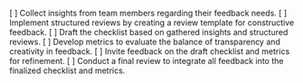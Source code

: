 [ ] Collect insights from team members regarding their feedback needs.
[ ] Implement structured reviews by creating a review template for constructive feedback.
[ ] Draft the checklist based on gathered insights and structured reviews.
[ ] Develop metrics to evaluate the balance of transparency and creativity in feedback.
[ ] Invite feedback on the draft checklist and metrics for refinement.
[ ] Conduct a final review to integrate all feedback into the finalized checklist and metrics.